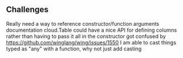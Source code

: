## Challenges

Really need a way to reference constructor/function arguments documentation
cloud.Table could have a nice API for defining columns rather than having to pass it all in the constructor
got confused by https://github.com/winglang/wing/issues/1550
I am able to cast things typed as "any" with a function, why not just add casting